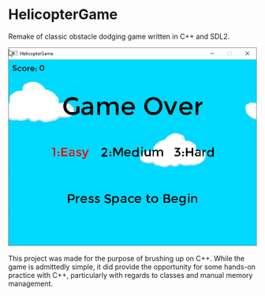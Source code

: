 # HelicopterGame
Remake of classic obstacle dodging game written in C++ and SDL2.

![](demo.gif)

This project was made for the purpose of brushing up on C++. While the game is admittedly simple, it did provide the opportunity for some hands-on practice with C++, particularly with regards to classes and manual memory management.
